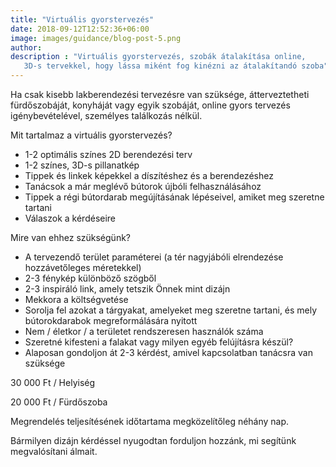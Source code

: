 ```yaml
---
title: "Virtuális gyorstervezés"
date: 2018-09-12T12:52:36+06:00
image: images/guidance/blog-post-5.png
author: 
description : "Virtuális gyorstervezés, szobák átalakítása online, 
   3D-s tervekkel, hogy lássa miként fog kinézni az átalakítandó szoba"
---
```


Ha csak kisebb lakberendezési tervezésre van szüksége, átterveztetheti fürdőszobáját, konyháját vagy egyik szobáját, online gyors tervezés igénybevételével, személyes találkozás nélkül. 


Mit tartalmaz a virtuális gyorstervezés?
- 1-2 optimális színes 2D berendezési terv
- 1-2 színes, 3D-s pillanatkép
- Tippek és linkek képekkel a díszítéshez és a berendezéshez
- Tanácsok a már meglévő bútorok újbóli felhasználásához
- Tippek a régi bútordarab megújításának lépéseivel, amiket meg szeretne tartani
- Válaszok a kérdéseire

Mire van ehhez szükségünk?
- A tervezendő terület paraméterei (a tér nagyjábóli elrendezése hozzávetőleges méretekkel)
- 2-3 fénykép különböző szögből
- 2-3 inspiráló link, amely tetszik Önnek mint dizájn
- Mekkora a költségvetése
- Sorolja fel azokat a tárgyakat, amelyeket meg szeretne tartani, és mely bútorokdarabok megreformálására nyitott
- Nem / életkor / a területet rendszeresen használók száma
- Szeretné kifesteni a falakat vagy milyen egyéb felújításra készül?
- Alaposan gondoljon át 2-3 kérdést, amivel kapcsolatban tanácsra van szüksége

30 000 Ft / Helyiség

20 000 Ft / Fürdőszoba

Megrendelés teljesítésének időtartama megközelítőleg néhány nap.

Bármilyen dizájn kérdéssel nyugodtan forduljon hozzánk, mi segítünk megvalósítani álmait.